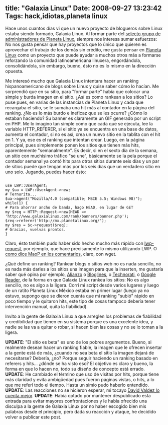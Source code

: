 title: "Galaxia Linux"
Date: 2008-09-27 13:23:42
Tags: hack,idiotas,planeta linux
---
Hace unos cuantos días vi que un nuevo proyecto de blogueros sobre Linux estaba siendo formado, Galaxia Linux. Al formar parte del <a href="http://www.planetalinux.org/creditos.php">selecto grupo de administradores de Planeta Linux</a>, siempre nos interesa sumar esfuerzos: No nos gusta pensar que hay proyectos que lo único que quieren es aprovechar el trabajo de los demás sin crédito, me gusta pensar en <a href="http://planetalinux.org/">Planeta Linux</a> como un proyecto que puede ayudar a muchos otros más a formarse reforzando la comunidad latinoamericana linuxera, engordándola, consolidándola, sin embargo, bueno, ésto no es lo mismo en la dirección opuesta.

Me interesó mucho que Galaxia Linux intentara hacer un ranking hispanoamericano de blogs sobre Linux y quise saber cómo lo hacían. Me sorprendió que en su sitio, para "formar parte" había que colocar una simple y burda imagen en el sitio. ¿Así es como rankean a los sitios? Lo puse pues, en varias de las instancias de Planeta Linux y cada que recargaba el sitio, se le sumaba una hit más al contador en la página del ranking. ¿No es lo más burdo e ineficaz que se les ocurre? ¿Cómo lo estaban haciendo? Su banner es claramente un GIF generado por un script en PHP. Me lo imagino tan simple como que cada que se ejecuta, lee la variable HTTP_REFERER, si el sitio ya se encuentra en una base de datos, aumenta el contador, si no es así, crea un nuevo sitio en la tablita con el hit en 1. Y ya, ese es el ranking que intentan crear. Luego, en la página principal, pues simplemente ponen los sitios que tienen más hits, aparentemente "semanalmente". Es decir, si en el sexto día de la semana, un sitio con muchísimo tráfico "se une", básicamente se la pela porque el contador semanal ya contó hits para otros sitios durante seis días y un par de sitios puede que tengan más por los seis días que un verdadero sitio en uno solo. Jugando, puedes hacer ésto:

<code>
use LWP::UserAgent;
my $ua = LWP::UserAgent-&gt;new;
# Ternurita...
$ua-&gt;agent("Mozilla/4.0 (compatible; MSIE 5.5; Windows 98)");
while(1) {
# Para ahorrar ancho de banda, hago HEAD, en lugar de GET
my $req = HTTP::Request-&gt;new(HEAD =&gt; 'http://www.galaxialinux.com/rank/banners/banner.php');
$req-&gt;referer('http://mx.planetalinux.org/');
my $res = $c-&gt;request($req);
# Gracias, vuelvas prontos.
}
</code>

Claro, ésto también pudo haber sido hecho mucho más rápido con <a href="http://linux.about.com/library/cmd/blcmdl1_lwp-request.htm">lwp-request</a>, por ejemplo, que hace precisamente lo mismo utilizando LWP. O <a href="http://log.damog.net/2008/09/galaxia-linux/">como dice MaoP en los comentarios</a>, claro, con wget.

¿Qué define un ranking? Rankear blogs o sitios web no es nada sencillo, no es nada más darles a los sitios una imagen para que la inserten, me gustaría saber qué opina por ejemplo, <a href="http://www.alianzo.com/">Alianzo</a> o <a href="http://bloglines.com">Bloglines</a>, o <a href="http://technorati.com">Technorati</a>, o <a href="http://google.com/reader">Google Reader</a>, de la forma en que Galaxia Linux rankea los sitios: No es algo sencillo, no es algo a la ligera. Corrí mi script desde varios lugares y luego de un ratito Planeta Linux México estaba en primer lugar (luego ya no estuvo, supongo que se dieron cuenta que mi ranking "subió" rápido en poco tiempo y le quitaron hits, este tipo de cosas tampoco debería tener intervención manual, quita la fiabilidad).

Invito a la gente de Galaxia Linux a que arreglen los problemas de fiabilidad y credibilidad que tienen en su sistema porque es una excelente idea, y nadie se las va a quitar o robar, si hacen bien las cosas y no se lo toman a la ligera.

<strong>UPDATE</strong>: "El sitio es beta" es uno de los pobres argumentos. Bueno, si realmente desean hacer un ranking fiable, la imagen que le ofrecen insertar a la gente está de más, ¿cuando no sea beta el sitio la imagen dejará de necesitarse? Debería, ¿no? Porque seguir haciendo un ranking basado en referers y hits... ¿dónde se ha visto eso? El objetivo es claro y bueno, la forma en que lo hacen no, todo su diseño de concepto está errado.
<strong>UPDATE</strong>: He cambiado el término que uso de visitas por hits, porque tiene más claridad y evita ambigüedad pues fueron páginas vistas, o hits, a lo que me referí todo el tiempo. Hasta un simio pudo haberlo entendido.
<strong>UPDATE</strong>: Las reacciones no se hicieron esperar, mi tocayo <a href="http://gnuget.org/blog/view/192/galaxialinux-y-como-no-reaccionar-como-un-perdedor">David Valdez lo cuenta mejor</a>.
<strong>UPDATE</strong>: Había optado por mantener despublicado esta entrada para evitar mayores confrontaciones y le había ofrecido una disculpa a la gente de Galaxia Linux por no haber escogido bien mis palabras desde el principio, pero dada su reacción y ataque, he decidido volver a publicar este post.